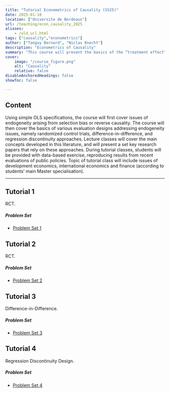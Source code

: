 ```yaml
---
title: "Tutorial Econometrics of Causality (SS25)" 
date: 2025-01-10
location: ["Universite de Bordeaux"]
url: /teaching/econ_causality_2025
aliases:
    - /old_url.html
tags: ["causality","econometrics"]
author: ["Tanguy Bernard", "Niclas Knecht"]
description: "Econometrics of Causality" 
summary: "This course will present the basics of the “treatment effect” literature which focuses on issues of causal relationships. In tutorials, students will learn how to implement policy evaluations using data from recent economic policies."
cover:
    image: "/course_figure.png"
    alt: "Causality"
    relative: false
disableAnchoredHeadings: false
showToc: false

---
```


## Content

Using simple OLS specifications, the course will first cover issues of endogeneity arising from selection bias or reverse causality. The course will then cover the basics of various evaluation designs addressing endogeneity issues, namely randomized control trials, difference-in-difference, and regression discontinuity approaches. Lecture classes will cover the main concepts developed in this literature, and will present a set key research papers that rely on these approaches. During tutorial classes, students will be provided with data-based exercise, reproducing results from recent evaluations of public policies. Topic of tutorial class will include issues of development economics, international economics and finance (according to students’ main Master specialisation).

---
## Tutorial 1

RCT.

##### Problem Set

- [Problem Set 1](/teaching/econ_causality_2025_td1.do)




## Tutorial 2

RCT.

##### Problem Set

- [Problem Set 2](/teaching/econ_causality_2025_td2.do)




## Tutorial 3

Difference-in-Difference.

##### Problem Set

- [Problem Set 3](/teaching/econ_causality_2025_td3.do)



## Tutorial 4

Regression Discontinuity Design.

##### Problem Set

- [Problem Set 4](/teaching/econ_causality_2025_td4.do)

